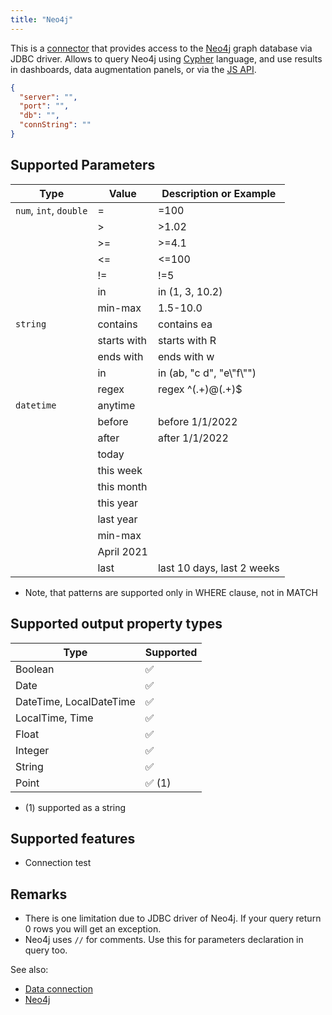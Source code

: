 ```yaml
---
title: "Neo4j"
---
```


This is a [connector](./connectors.md) that provides access to the [Neo4j](https://neo4j.com/) graph
database via JDBC driver. Allows to query Neo4j using [Cypher](https://neo4j.com/developer/cypher-query-language)
language, and use results in dashboards, data augmentation panels, or via the [JS API](../../../develop/packages/js-api.md).

```json
{
  "server": "",
  "port": "",
  "db": "",
  "connString": ""
}
```

## Supported Parameters

| Type                   | Value       | Description or Example     |
|------------------------|-------------|----------------------------|
| `num`, `int`, `double` | =           | =100                       |
|                        | >           | >1.02                      |
|                        | >=          | >=4.1                      |
|                        | \<=          | \<=100                      |
|                        | !=          | !=5                        |
|                        | in          | in (1, 3, 10.2)            |
|                        | min-max     | 1.5-10.0                   |
| `string`               | contains    | contains ea                |
|                        | starts with | starts with R              |
|                        | ends with   | ends with w                |
|                        | in          | in (ab, "c d", "e\\"f\\"") |
|                        | regex       | regex ^(.+)@(.+)$          |
| `datetime`             | anytime     |                            |
|                        | before      | before 1/1/2022            |
|                        | after       | after 1/1/2022             |
|                        | today       |                            |
|                        | this week   |                            |
|                        | this month  |                            |
|                        | this year   |                            |
|                        | last year   |                            |
|                        | min-max     |                            |
|                        | April 2021  |                            |
|                        | last        | last 10 days, last 2 weeks |

* Note, that patterns are supported only in WHERE clause, not in MATCH

## Supported output property types

| Type                    | Supported              |
|-------------------------|------------------------|
| Boolean                 | :white_check_mark:     |
| Date                    | :white_check_mark:     |
| DateTime, LocalDateTime | :white_check_mark:     |
| LocalTime, Time         | :white_check_mark:     |
| Float                   | :white_check_mark:     |
| Integer                 | :white_check_mark:     |
| String                  | :white_check_mark:     |
| Point                   | :white_check_mark: (1) |

* (1) supported as a string

## Supported features

* Connection test

## Remarks

* There is one limitation due to JDBC driver of Neo4j. If your query return 0 rows you will get an exception.
* Neo4j uses ``//`` for comments. Use this for parameters declaration in query too.

See also:

* [Data connection](../../access.md#data-connection)
* [Neo4j](https://neo4j.com/)
